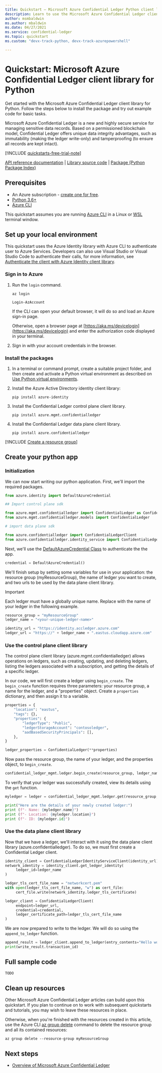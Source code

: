 ```yaml
---
title: Quickstart – Microsoft Azure Confidential Ledger Python client library
description: Learn to use the Microsoft Azure Confidential Ledger client library for Python
author: msmbaldwin
ms.author: mbaldwin
ms.date: 04/27/2021
ms.service: confidential-ledger
ms.topic: quickstart
ms.custom: "devx-track-python, devx-track-azurepowershell"

---
```


# Quickstart: Microsoft Azure Confidential Ledger client library for Python

Get started with the Microsoft Azure Confidential Ledger client library for Python. Follow the steps below to install the package and try out example code for basic tasks.

Microsoft Azure Confidential Ledger is a new and highly secure service for managing sensitive data records. Based on a permissioned blockchain model, Confidential Ledger offers unique data integrity advantages, such as immutability (making the ledger write-only) and tamperproofing (to ensure all records are kept intact).

[!INCLUDE [quickstarts-free-trial-note](../../../includes/quickstarts-free-trial-note.md)]


[API reference documentation](/python/api/overview/azure/keyvault-secrets-readme) | [Library source code](https://github.com/Azure/azure-sdk-for-python/tree/master/sdk/keyvault/azure-keyvault-secrets) | [Package (Python Package Index)](https://pypi.org/project/azure-keyvault-secrets/)

## Prerequisites

- An Azure subscription - [create one for free](https://azure.microsoft.com/free/?WT.mc_id=A261C142F).
- [Python 3.6+](/azure/developer/python/configure-local-development-environment)
- [Azure CLI](/cli/azure/install-azure-cli)

This quickstart assumes you are running [Azure CLI](/cli/azure/install-azure-cli) in a Linux or [WSL](/windows/wsl/) terminal window.

## Set up your local environment

This quickstart uses the Azure Identity library with Azure CLI to authenticate user to Azure Services. Developers can also use Visual Studio or Visual Studio Code to authenticate their calls, for more information, see [Authenticate the client with Azure Identity client library](/python/api/overview/azure/identity-readme).

### Sign in to Azure

1. Run the `login` command.

    ```azurecli-interactive
    az login
    ```

    ```azurepowershell-interactive
    Login-AzAccount
    ```

    If the CLI can open your default browser, it will do so and load an Azure sign-in page.

    Otherwise, open a browser page at [https://aka.ms/devicelogin](https://aka.ms/devicelogin) and enter the authorization code displayed in your terminal.

2. Sign in with your account credentials in the browser.

### Install the packages

1. In a terminal or command prompt, create a suitable project folder, and then create and activate a Python virtual environment as described on [Use Python virtual environments](/azure/developer/python/configure-local-development-environment?tabs=cmd#use-python-virtual-environments).

1. Install the Azure Active Directory identity client library:

    ```terminal
    pip install azure-identity
    ```

1. Install the Confidential Ledger control plane client library.

    ```terminal
    pip install azure.mgmt.confidentialledger
    ```

1. Install the Confidential Ledger data plane client library.

    ```terminal
    pip install azure.confidentialledger 
    ```

[!INCLUDE [Create a resource group](../../includes/confidential-ledger-rg-register-rp.md)]

## Create your python app

### Initialization

We can now start writing our python application.  First, we'll import the required packages.

```python
from azure.identity import DefaultAzureCredential

## Import control plane sdk

from azure.mgmt.confidentialledger import ConfidentialLedger as ConfidentialLedgerAPI
from azure.mgmt.confidentialledger.models import ConfidentialLedger

# import data plane sdk

from azure.confidentialledger import ConfidentialLedgerClient
from azure.confidentialledger.identity_service import ConfidentialLedgerIdentityServiceClient
```

Next, we'll use the [DefaultAzureCredential Class](/python/api/azure-identity/azure.identity.defaultazurecredential) to authenticate the the app.

```python
credential = DefaultAzureCredential()
```

We'll finish setup by setting some variables for use in your application: the resource group (myResourceGroup), the name of ledger you want to create, and two urls to be used by the data plane client library.

  > [!Important]
  > Each ledger must have a globally unique name. Replace <your-unique-keyvault-name> with the name of your ledger in the following example.

```python
resource_group = "myResourceGroup"
ledger_name = "<your-unique-ledger-name>"

identity_url = "https://identity.accledger.azure.com"
ledger_url = "https://" + ledger_name + ".eastus.cloudapp.azure.com"
```

### Use the control plane client library

The control plane client library (azure.mgmt.confidentialledger) allows operations on ledgers, such as creating, updating, and deleting ledgers, listing the ledgers associated with a subscription, and getting the details of a specific ledger.

In our code, we will first create a ledger using `begin_create`. The `begin_create` function requires three parameters: your resource group, a name for the ledger, and a "properties" object.  Create a `properties` dictionary, and then assign it to a variable.

```python
properties = {
    "location": "eastus",
    "tags": {},
    "properties": {
        "ledgerType": "Public",
        "ledgerStorageAccount": "contosoledger",
        "aadBasedSecurityPrincipals": [],
    },
}

ledger_properties = ConfidentialLedger(**properties)
```

Now pass the resource group, the name of your ledger, and the properties object, to `begin_create`.

```python
confidential_ledger_mgmt.ledger.begin_create(resource_group, ledger_name, ledger_properties)
```

To verify that your ledger was successfully created, view its details using the `get` function.

```python
myledger = ledger = confidential_ledger_mgmt.ledger.get(resource_group, ledger_name)

print("Here are the details of your newly created ledger:")
print (f"- Name: {myledger.name}")
print (f"- Location: {myledger.location}")
print (f"- ID: {myledger.id}")

```

### Use the data plane client library

Now that we have a ledger, we'll interact with it using the data plane client library (azure.confidentialledger). To do so, we must first create a Confidential Ledger client.  

```python
identity_client = ConfidentialLedgerIdentityServiceClient(identity_url)
network_identity = identity_client.get_ledger_identity(
     ledger_id=ledger_name
)

ledger_tls_cert_file_name = "networkcert.pem"
with open(ledger_tls_cert_file_name, "w") as cert_file:
     cert_file.write(network_identity.ledger_tls_certificate)

ledger_client = ConfidentialLedgerClient(
     endpoint=ledger_url, 
     credential=credential,
     ledger_certificate_path=ledger_tls_cert_file_name
)

```

We are now prepared to write to the ledger.  We will do so using the `append_to_ledger` function.

```python
append_result = ledger_client.append_to_ledger(entry_contents="Hello world!")
print(write_result.transaction_id)
```

## Full sample code


```python
TODO
```

## Clean up resources

Other Microsoft Azure Confidential Ledger articles can build upon this quickstart. If you plan to continue on to work with subsequent quickstarts and tutorials, you may wish to leave these resources in place.

Otherwise, when you're finished with the resources created in this article, use the Azure CLI [az group delete](/cli/azure/group?#az_group_delete) command to delete the resource group and all its contained resources:

```azurecli
az group delete --resource-group myResourceGroup
```

## Next steps

- [Overview of Microsoft Azure Confidential Ledger](overview.md)
